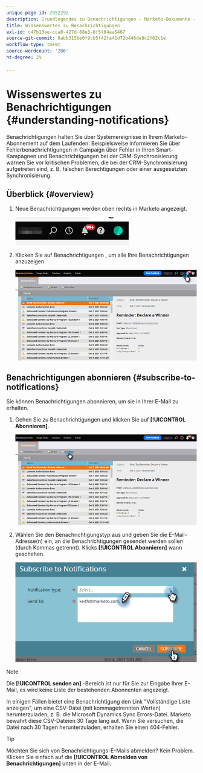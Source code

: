 ```yaml
---
unique-page-id: 2952292
description: Grundlegendes zu Benachrichtigungen - Marketo-Dokumente - Produktdokumentation
title: Wissenswertes zu Benachrichtigungen
exl-id: c47b10ae-cca0-427d-88e3-8f5f84aa5467
source-git-commit: 0abb315be0f9cb5f42fa41d72b446de8c2f62c1e
workflow-type: tm+mt
source-wordcount: '206'
ht-degree: 2%

---
```


# Wissenswertes zu Benachrichtigungen {#understanding-notifications}

Benachrichtigungen halten Sie über Systemereignisse in Ihrem Marketo-Abonnement auf dem Laufenden. Beispielsweise informieren Sie über Fehlerbenachrichtigungen in Campaign über Fehler in Ihren Smart-Kampagnen und Benachrichtigungen bei der CRM-Synchronisierung warnen Sie vor kritischen Problemen, die bei der CRM-Synchronisierung aufgetreten sind, z. B. falschen Berechtigungen oder einer ausgesetzten Synchronisierung.

## Überblick {#overview}

1. Neue Benachrichtigungen werden oben rechts in Marketo angezeigt.

   ![](assets/understanding-notifications-1.png)

1. Klicken Sie auf Benachrichtigungen , um alle Ihre Benachrichtigungen anzuzeigen.

   ![](assets/understanding-notifications-2.png)

## Benachrichtigungen abonnieren {#subscribe-to-notifications}

Sie können Benachrichtigungen abonnieren, um sie in Ihrer E-Mail zu erhalten.

1. Gehen Sie zu Benachrichtigungen und klicken Sie auf **[!UICONTROL Abonnieren]**.

   ![](assets/understanding-notifications-3.png)

1. Wählen Sie den Benachrichtigungstyp aus und geben Sie die E-Mail-Adresse(n) ein, an die Benachrichtigungen gesendet werden sollen (durch Kommas getrennt). Klicks **[!UICONTROL Abonnieren]** wann geschehen.

   ![](assets/understanding-notifications-4.png)

>[!NOTE]
>
>Die **[!UICONTROL senden an]** -Bereich ist nur für Sie zur Eingabe Ihrer E-Mail, es wird keine Liste der bestehenden Abonnenten angezeigt.

In einigen Fällen bietet eine Benachrichtigung den Link &quot;Vollständige Liste anzeigen&quot;, um eine CSV-Datei (mit kommagetrennten Werten) herunterzuladen, z. B. die Microsoft Dynamics Sync Errors-Datei. Marketo bewahrt diese CSV-Dateien 30 Tage lang auf. Wenn Sie versuchen, die Datei nach 30 Tagen herunterzuladen, erhalten Sie einen 404-Fehler.

>[!TIP]
>
>Möchten Sie sich von Benachrichtigungs-E-Mails abmelden? Kein Problem. Klicken Sie einfach auf die **[!UICONTROL Abmelden von Benachrichtigungen]** unten in der E-Mail.
